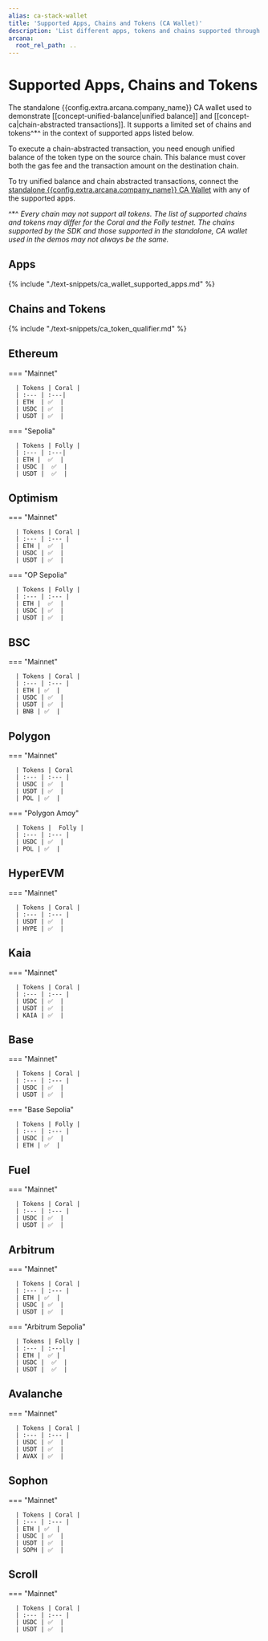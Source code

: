 ```yaml
---
alias: ca-stack-wallet
title: 'Supported Apps, Chains and Tokens (CA Wallet)'
description: 'List different apps, tokens and chains supported through the Arcana Chain Abstraction feature.'
arcana:
  root_rel_path: ..
---
```


# Supported Apps, Chains and Tokens

The standalone {{config.extra.arcana.company_name}} CA wallet used to demonstrate [[concept-unified-balance|unified balance]] and [[concept-ca|chain-abstracted transactions]]. It supports a limited set of chains and tokens^*^ in the context of supported apps listed below.

To execute a chain-abstracted transaction, you need enough unified balance of the token type on the source chain. This balance must cover both the gas fee and the transaction amount on the destination chain.

To try unified balance and chain abstracted transactions, connect the [standalone {{config.extra.arcana.company_name}} CA Wallet]({{config.extra.arcana.ca_wallet_download_url}}) with any of the supported apps. 

^*^ *Every chain may not support all tokens. The list of supported chains and tokens may differ for the Coral and the Folly testnet. The chains supported by the SDK and those supported in the standalone, CA wallet used in the demos may not always be the same.*

## Apps

{% include "./text-snippets/ca_wallet_supported_apps.md" %}

## Chains and Tokens

{% include "./text-snippets/ca_token_qualifier.md" %}

## Ethereum

=== "Mainnet"

      | Tokens | Coral |
      | :--- | :---|
      | ETH  | ✅  |
      | USDC | ✅  |
      | USDT | ✅  |

=== "Sepolia"

      | Tokens | Folly |
      | :--- | :---|
      | ETH |  ✅  |
      | USDC |  ✅  |
      | USDT |  ✅  |

## Optimism

=== "Mainnet"

      | Tokens | Coral |
      | :--- | :--- |
      | ETH |  ✅  |  
      | USDC | ✅  |
      | USDT | ✅  |

=== "OP Sepolia"

      | Tokens | Folly |
      | :--- | :--- |
      | ETH |  ✅  |    
      | USDC | ✅  |
      | USDT | ✅  |

## BSC

=== "Mainnet"

      | Tokens | Coral |
      | :--- | :--- |
      | ETH | ✅  |
      | USDC | ✅  |
      | USDT | ✅  |
      | BNB | ✅  |

## Polygon

=== "Mainnet"

      | Tokens | Coral 
      | :--- | :--- |
      | USDC | ✅  |
      | USDT | ✅  | 
      | POL | ✅  |

=== "Polygon Amoy"

      | Tokens |  Folly |
      | :--- | :--- |
      | USDC | ✅  |
      | POL | ✅  |

## HyperEVM

=== "Mainnet"

      | Tokens | Coral |
      | :--- | :--- | 
      | USDT | ✅  |
      | HYPE | ✅  |

## Kaia

=== "Mainnet"

      | Tokens | Coral | 
      | :--- | :--- | 
      | USDC | ✅  | 
      | USDT | ✅  | 
      | KAIA | ✅  |

## Base

=== "Mainnet"

      | Tokens | Coral | 
      | :--- | :--- | 
      | USDC | ✅  |
      | USDT | ✅  |

=== "Base Sepolia"

      | Tokens | Folly |
      | :--- | :--- |
      | USDC | ✅  |
      | ETH | ✅  |  

## Fuel

=== "Mainnet"

      | Tokens | Coral |
      | :--- | :--- |
      | USDC | ✅  |
      | USDT | ✅  |

## Arbitrum

=== "Mainnet"

      | Tokens | Coral |
      | :--- | :--- |
      | ETH | ✅  |  
      | USDC | ✅  |
      | USDT | ✅  |

=== "Arbitrum Sepolia"

      | Tokens | Folly |
      | :--- | :---|
      | ETH |  ✅ |
      | USDC |  ✅  |
      | USDT |  ✅  |

## Avalanche

=== "Mainnet"

      | Tokens | Coral | 
      | :--- | :--- |
      | USDC | ✅  |
      | USDT | ✅  |
      | AVAX | ✅  |

## Sophon

=== "Mainnet"

      | Tokens | Coral |
      | :--- | :--- |
      | ETH | ✅  |
      | USDC | ✅  |
      | USDT | ✅  | 
      | SOPH | ✅  |

## Scroll

=== "Mainnet"

      | Tokens | Coral |
      | :--- | :--- | 
      | USDC | ✅  |
      | USDT | ✅  |
